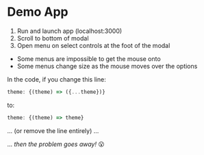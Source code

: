 # Demo App

1) Run and launch app (localhost:3000)
2) Scroll to bottom of modal
3) Open menu on select controls at the foot of the modal
- Some menus are impossible to get the mouse onto
- Some menus change size as the mouse moves over the options

In the code, if you change this line:

```typescript
theme: {(theme) => ({...theme})}
```

to:

```typescript
theme: {(theme) => theme}
```

... (or remove the line entirely) ...

... _then the problem goes away!_ 😮